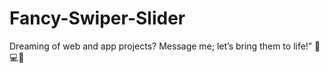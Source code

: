 # Fancy-Swiper-Slider

Dreaming of web and app projects? Message me; let’s bring them to life!” 🌟💻📱
